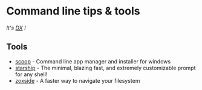 # Command line tips & tools 
*It's [DX](https://github.blog/2023-06-08-developer-experience-what-is-it-and-why-should-you-care/) !*

## Tools

* [scoop](https://scoop.sh) - Command line app manager and installer for windows
* [starship](https://starship.rs) - The minimal, blazing fast, and extremely customizable prompt for any shell!
* [zoxside](https://github.com/ajeetdsouza/zoxide) - A faster way to navigate your filesystem

